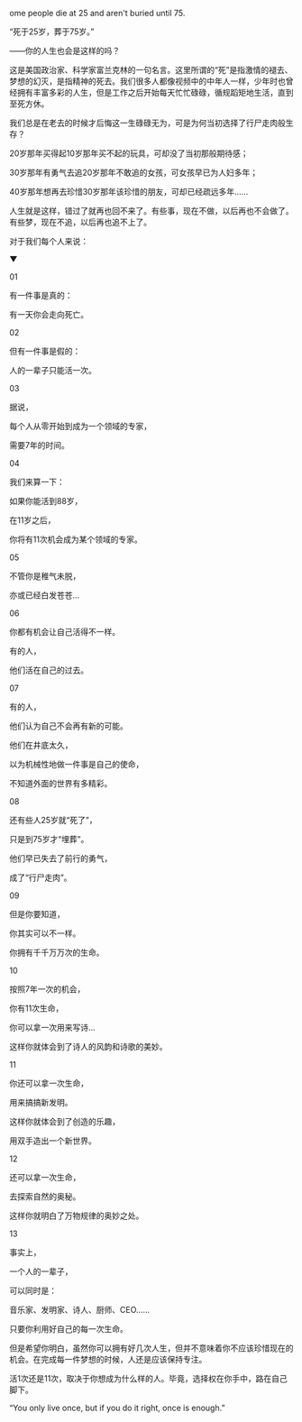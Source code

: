 ome people die at 25 and aren't buried until 75.

“死于25岁，葬于75岁。”

——你的人生也会是这样的吗？

这是美国政治家、科学家富兰克林的一句名言。这里所谓的“死”是指激情的褪去、梦想的幻灭，是指精神的死去。我们很多人都像视频中的中年人一样，少年时也曾经拥有丰富多彩的人生，但是工作之后开始每天忙忙碌碌，循规蹈矩地生活，直到至死方休。

我们总是在老去的时候才后悔这一生碌碌无为，可是为何当初选择了行尸走肉般生存？

20岁那年买得起10岁那年买不起的玩具，可却没了当初那般期待感；

30岁那年有勇气去追20岁那年不敢追的女孩，可女孩早已为人妇多年；

40岁那年想再去珍惜30岁那年该珍惜的朋友，可却已经疏远多年……

人生就是这样，错过了就再也回不来了。有些事，现在不做，以后再也不会做了。有些梦，现在不追，以后再也追不上了。

对于我们每个人来说：

▼

01

  

有一件事是真的：

有一天你会走向死亡。

02

  

但有一件事是假的：

人的一辈子只能活一次。

03

  

据说，

每个人从零开始到成为一个领域的专家，

需要7年的时间。

04

  

我们来算一下：

如果你能活到88岁，

在11岁之后，

你将有11次机会成为某个领域的专家。

05

  

不管你是稚气未脱，

亦或已经白发苍苍…

06

  

你都有机会让自己活得不一样。

有的人，

他们活在自己的过去。

07

  

有的人，

他们认为自己不会再有新的可能。

他们在井底太久，

以为机械性地做一件事是自己的使命，

不知道外面的世界有多精彩。

08

  

还有些人25岁就“死了”，

只是到75岁才“埋葬”。

他们早已失去了前行的勇气，

成了“行尸走肉”。

09

  

但是你要知道，

你其实可以不一样。

你拥有千千万万次的生命。

10

  

按照7年一次的机会，

你有11次生命，

你可以拿一次用来写诗…　

这样你就体会到了诗人的风韵和诗歌的美妙。

11

  

你还可以拿一次生命，

用来搞搞新发明。

这样你就体会到了创造的乐趣，

用双手造出一个新世界。

12

  

还可以拿一次生命，

去探索自然的奥秘。

这样你就明白了万物规律的奥妙之处。

13

  

事实上，

一个人的一辈子，

可以同时是：

音乐家、发明家、诗人、厨师、CEO……

只要你利用好自己的每一次生命。

但是希望你明白，虽然你可以拥有好几次人生，但并不意味着你不应该珍惜现在的机会。在完成每一件梦想的时候，人还是应该保持专注。

活1次还是11次，取决于你想成为什么样的人。毕竟，选择权在你手中，路在自己脚下。

“You only live once, but if you do it right, once is enough.”